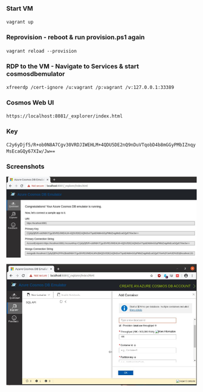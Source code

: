 ### Start VM

`vagrant up`

### Reprovision - reboot & run provision.ps1 again

`vagrant reload --provision`

### RDP to the VM - Navigate to Services & start cosmosdbemulator

`xfreerdp /cert-ignore /u:vagrant /p:vagrant /v:127.0.0.1:33389`

### Cosmos Web UI

`https://localhost:8081/_explorer/index.html`

### Key

`C2y6yDjf5/R+ob0N8A7Cgv30VRDJIWEHLM+4QDU5DE2nQ9nDuVTqobD4b8mGGyPMbIZnqyMsEcaGQy67XIw/Jw==`

### Screenshots

![alt text](/imgs/az_cosmos_1.jpg)

![alt text](/imgs/az_cosmos_2.jpg)
